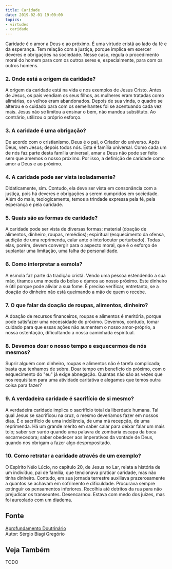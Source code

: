 ```yaml
---
title: Caridade
date: 2019-02-01 19:00:00
topics: 
- virtudes
- caridade
---
```


Caridade é o amor a Deus e ao próximo. É uma virtude cristã ao lado da
fé e da esperança. Tem relação com a justiça, porque implica em exercer
deveres e obrigações na sociedade. Nesse caso, regula o procedimento
moral do homem para com os outros seres e, especialmente, para com os
outros homens.

### 2. Onde está a origem da caridade?
A origem da caridade está na vida e nos exemplos de Jesus Cristo. Antes
de Jesus, os pais vendiam os seus filhos, as mulheres eram tratadas como
alimárias, os velhos eram abandonados. Depois de sua vinda, o quadro se
alterou e o cuidado para com os semelhantes foi se acentuando cada vez
mais. Jesus não se limitou a ensinar o bem, não mandou substituto. Ao
contrário, utilizou o próprio esforço.

### 3. A caridade é uma obrigação?
De acordo com o cristianismo, Deus é o pai, o Criador do universo. Após
Deus, vem Jesus; depois todos nós. Esta é família universal. Como cada
um de nós faz parte desta família universal, amar a Deus não pode ser
feito sem que amemos o nosso próximo. Por isso, a definição de caridade
como amor a Deus e ao próximo.

### 4. A caridade pode ser vista isoladamente?
Didaticamente, sim. Contudo, ela deve ser vista em consonância com a
justiça, pois há deveres e obrigações a serem cumpridos em sociedade.
Além do mais, teologicamente, temos a trindade expressa pela fé, pela
esperança e pela caridade.

### 5. Quais são as formas de caridade?
A caridade pode ser vista de diversas formas: material (doação de
alimentos, dinheiro, roupas, remédios); espiritual (esquecimento da
ofensa, audição de uma reprimenda, calar ante o interlocutor
perturbado). Todas elas, porém, devem convergir para o aspecto moral,
que é o esforço de suplantar uma limitação, uma falha de personalidade.

### 6. Como interpretar a esmola?
A esmola faz parte da tradição cristã. Vendo uma pessoa estendendo a sua
mão, tiramos uma moeda do bolso e damos ao nosso próximo. Este dinheiro
é útil porque pode aliviar a sua fome. É preciso verificar, entretanto,
se a doação do dinheiro não está queimando a mão de quem o recebe.

### 7. O que falar da doação de roupas, alimentos, dinheiro?
A doação de recursos financeiros, roupas e alimentos é meritória, porque
pode satisfazer uma necessidade do próximo. Devemos, contudo, tomar
cuidado para que essas ações não aumentem o nosso amor-próprio, a nossa
ostentação, dificultando a nossa caminhada espiritual.

### 8. Devemos doar o nosso tempo e esquecermos de nós mesmos?
Suprir alguém com dinheiro, roupas e alimentos não é tarefa complicada;
basta que tenhamos de sobra. Doar tempo em beneficio do próximo, com o
esquecimento do "eu" já exige abnegação. Quantas não são as vezes que
nos requisitam para uma atividade caritativa e alegamos que temos outra
coisa para fazer?

### 9. A verdadeira caridade é sacrifício de si mesmo?
A verdadeira caridade implica o sacrifício total da liberdade humana.
Tal qual Jesus se sacrificou na cruz, o mesmo deveríamos fazer em nossos
dias. É o sacrifício de uma indolência, de uma má recepção, de uma
reprimenda. Há um grande mérito em saber calar para deixar falar um mais
tolo; saber ser surdo quando uma palavra de zombaria escapa da boca
escarnecedora; saber obedecer aos imperativos da vontade de Deus, quando
nos obrigam a fazer algo despropositado.

### 10. Como retratar a caridade através de um exemplo?
O Espírito Néio Lúcio, no capitulo 20, de Jesus no Lar, relata a
história de um indivíduo, pai de família, que tencionava praticar
caridade, mas não tinha dinheiro. Contudo, em sua jornada terrestre
auxiliava prazerosamente a quantos se achavam em sofrimento e
dificuldade. Procurava sempre extinguir os pensamentos inferiores.
Recolhia até detritos da rua para não prejudicar os transeuntes.
Desencarnou. Estava com medo dos juizes, mas foi aureolado com um
diadema.

## Fonte
[Aprofundamento Doutrinário](https://sites.google.com/view/aprofundamentodoutrinario/formas-de-caridade)  
Autor: Sérgio Biagi Gregório

## Veja Também
TODO


